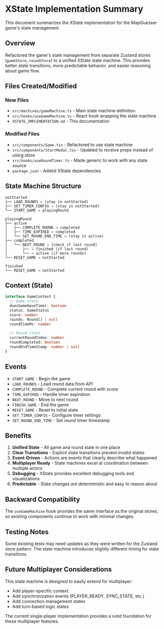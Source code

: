 # XState Implementation Summary

This document summarizes the XState implementation for the MapGuesser game's state management.

## Overview

Refactored the game's state management from separate Zustand stores (`gameStore`, `roundStore`) to a unified XState state machine. This provides better state transitions, more predictable behavior, and easier reasoning about game flow.

## Files Created/Modified

### New Files
- `src/machines/gameMachine.ts` - Main state machine definition
- `src/hooks/useGameMachine.ts` - React hook wrapping the state machine
- `XSTATE_IMPLEMENTATION.md` - This documentation

### Modified Files
- `src/components/Game.tsx` - Refactored to use state machine
- `src/components/StartModal.tsx` - Updated to receive props instead of using store
- `src/hooks/useRoundTimer.ts` - Made generic to work with any state source
- `package.json` - Added XState dependencies

## State Machine Structure

```
notStarted
├── LOAD_ROUNDS → (stay in notStarted)
├── SET_TIMER_CONFIG → (stay in notStarted)  
└── START_GAME → playingRound

playingRound
├── active
│   ├── COMPLETE_ROUND → completed
│   ├── TIME_EXPIRED → completed
│   └── SET_ROUND_END_TIME → (stay in active)
├── completed
│   └── NEXT_ROUND → [check if last round]
│       ├── → finished (if last round)
│       └── → active (if more rounds)
└── RESET_GAME → notStarted

finished
└── RESET_GAME → notStarted
```

## Context (State)

```typescript
interface GameContext {
  // Game state
  doesGameHaveTimer: boolean
  status: GameStatus
  score: number
  rounds: Round[] | null
  roundTimeMs: number
  
  // Round state  
  currentRoundIndex: number
  roundCompleted: boolean
  roundEndTimeStamp: number | null
}
```

## Events

- `START_GAME` - Begin the game
- `LOAD_ROUNDS` - Load round data from API
- `COMPLETE_ROUND` - Complete current round with score
- `TIME_EXPIRED` - Handle timer expiration
- `NEXT_ROUND` - Move to next round
- `FINISH_GAME` - End the game
- `RESET_GAME` - Reset to initial state
- `SET_TIMER_CONFIG` - Configure timer settings
- `SET_ROUND_END_TIME` - Set round timer timestamp

## Benefits

1. **Unified State** - All game and round state in one place
2. **Clear Transitions** - Explicit state transitions prevent invalid states
3. **Event-Driven** - Actions are events that clearly describe what happened
4. **Multiplayer Ready** - State machines excel at coordination between multiple actors
5. **Debugging** - XState provides excellent debugging tools and visualizations
6. **Predictable** - State changes are deterministic and easy to reason about

## Backward Compatibility

The `useGameMachine` hook provides the same interface as the original stores, so existing components continue to work with minimal changes.

## Testing Notes

Some existing tests may need updates as they were written for the Zustand store pattern. The state machine introduces slightly different timing for state transitions.

## Future Multiplayer Considerations

This state machine is designed to easily extend for multiplayer:
- Add player-specific context
- Add synchronization events (PLAYER_READY, SYNC_STATE, etc.)
- Add connection management states
- Add turn-based logic states

The current single-player implementation provides a solid foundation for these multiplayer features.